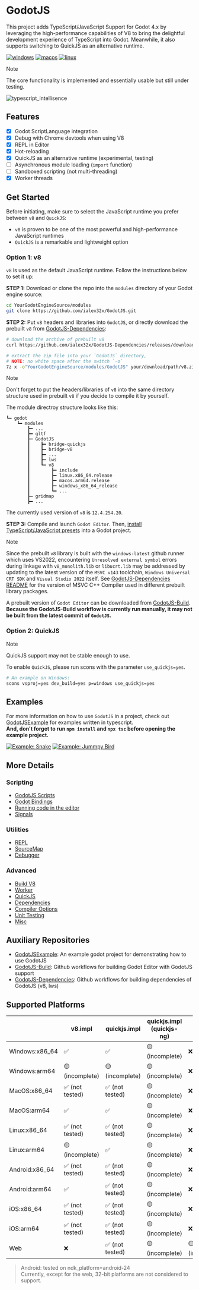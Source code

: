 
# GodotJS 
This project adds TypeScript/JavaScript Support for Godot 4.x by leveraging the high-performance capabilities of V8 to bring the delightful development experience of TypeScript into Godot. Meanwhile, it also supports switching to QuickJS as an alternative runtime.

[![windows](https://github.com/ialex32x/GodotJS-Build/actions/workflows/build_editor_windows.yml/badge.svg)](https://github.com/ialex32x/GodotJS-Build/actions/workflows/build_editor_windows.yml)
[![macos](https://github.com/ialex32x/GodotJS-Build/actions/workflows/build_editor_macos.yml/badge.svg)](https://github.com/ialex32x/GodotJS-Build/actions/workflows/build_editor_macos.yml)
[![linux](https://github.com/ialex32x/GodotJS-Build/actions/workflows/build_editor_linux.yml/badge.svg)](https://github.com/ialex32x/GodotJS-Build/actions/workflows/build_editor_linux.yml)

> [!NOTE]
> The core functionality is implemented and essentially usable but still under testing.  

![typescript_intellisence](./docs/assets/typescript_intellisence.png)

## Features
* [x] Godot ScriptLanguage integration
* [x] Debug with Chrome devtools when using V8
* [x] REPL in Editor
* [x] Hot-reloading
* [x] QuickJS as an alternative runtime (experimental, testing)
* [ ] Asynchronous module loading (`import` function)
* [ ] Sandboxed scripting (not multi-threading)
* [x] Worker threads

## Get Started

Before initiating, make sure to select the JavaScript runtime you prefer between `v8` and `QuickJS`:

* `v8` is proven to be one of the most powerful and high-performance JavaScript runtimes
* `QuickJS` is a remarkable and lightweight option

### Option 1: v8

`v8` is used as the default JavaScript runtime. Follow the instructions below to set it up:

**STEP 1:** Download or clone the repo into the `modules` directory of your Godot engine source:
```sh
cd YourGodotEngineSource/modules
git clone https://github.com/ialex32x/GodotJS.git
```

**STEP 2:** Put `v8` headers and libraries into `GodotJS`, or directly download the prebuilt `v8` from [GodotJS-Dependencies](https://github.com/ialex32x/GodotJS-Dependencies/releases):

```sh
# download the archive of prebuilt v8 
curl https://github.com/ialex32x/GodotJS-Dependencies/releases/download/v8_r11/v8_r11.zip --output your/download/path/v8.zip

# extract the zip file into your `GodotJS` directory, 
# NOTE: no white space after the switch `-o`
7z x -o"YourGodotEngineSource/modules/GodotJS" your/download/path/v8.zip 
```
> [!NOTE]
> Don't forget to put the headers/libraries of `v8` into the same directory structure used in prebuilt `v8` if you decide to compile it by yourself.

The module directroy structure looks like this:
```
┗━ godot
    ┗━ modules
        ┣━ ...
        ┣━ gltf
        ┣━ GodotJS
        ┃    ┣━ bridge-quickjs
        ┃    ┣━ bridge-v8
        ┃    ┣━ ...
        ┃    ┣━ lws
        ┃    ┗━ v8
        ┃        ┣━ include
        ┃        ┣━ linux.x86_64.release
        ┃        ┣━ macos.arm64.release
        ┃        ┣━ windows_x86_64_release
        ┃        ┗━ ...
        ┣━ gridmap
        ┣━ ...
```

The currently used version of `v8` is `12.4.254.20`.

**STEP 3:** Compile and launch `Godot Editor`. Then, [install TypeScript/JavaScript presets](./docs/install_ts_presets.md) into a Godot project.

> [!NOTE]
> Since the prebuilt `v8` library is built with the `windows-latest` github runner which uses VS2022, encountering `Unresolved external symbol` errors during linkage with `v8_monolith.lib` or `libucrt.lib` may be addressed by updating to the latest version of the `MSVC v143` toolchain, `Windows Universal CRT SDK` and `Visual Studio 2022` itself. See [GodotJS-Dependencies README](https://github.com/ialex32x/GodotJS-Dependencies) for the version of MSVC C++ Compiler used in different prebuilt library packages.

A prebuilt version of `Godot Editor` can be downloaded from [GodotJS-Build](https://github.com/ialex32x/GodotJS-Build/releases).  
**Because the GodotJS-Build workflow is currently run manually, it may not be built from the latest commit of `GodotJS`.**

### Option 2: QuickJS
> [!NOTE] 
> QuickJS support may not be stable enough to use.

To enable `QuickJS`, please run scons with the parameter `use_quickjs=yes`.

```sh
# An example on Windows:
scons vsproj=yes dev_build=yes p=windows use_quickjs=yes 
```

## Examples 

For more information on how to use `GodotJS` in a project, check out [GodotJSExample](https://github.com/ialex32x/GodotJSExample.git) for examples written in typescript.  
**And, don't forget to run `npm install` and `npx tsc` before opening the example project.**

[![Example: Snake](./docs/assets/snake_01.gif)](https://github.com/ialex32x/GodotJSExample.git)
[![Example: Jummpy Bird](./docs/assets/jumpybird.gif)](https://github.com/ialex32x/GodotJSExample.git)

## More Details

### Scripting
* [GodotJS Scripts](./docs/godotjs_scripts.md)
* [Godot Bindings](./docs/godot_binding.md)
* [Running code in the editor](./docs/running_code_in_editor.md)
* [Signals](./docs/signals.md)

### Utilities
* [REPL](./docs/repl.md)
* [SourceMap](./docs/source_map.md)
* [Debugger](./docs/debugger.md)

### Advanced
* [Build V8](./docs/build_v8.md)
* [Worker](./docs/worker.md)
* [QuickJS](./docs/quickjs.md)
* [Dependencies](./docs/deps.md)
* [Compiler Options](./docs/compiler_options.md)
* [Unit Testing](./docs/unit_testing.md)
* [Misc](./docs/misc.md)

## Auxiliary Repositories
* [GodotJSExample](https://github.com/ialex32x/GodotJSExample): An example godot project for demonstrating how to use GodotJS
* [GodotJS-Build](https://github.com/ialex32x/GodotJS-Build): Github workflows for building Godot Editor with GodotJS support
* [GodotJS-Dependencies](https://github.com/ialex32x/GodotJS-Dependencies): Github workflows for building dependencies of GodotJS (v8, lws)

## Supported Platforms

|                | v8.impl        | quickjs.impl   | quickjs.impl (quickjs-ng) | web.impl   |
| -------------- | -------------- | -------------- | ------------------------- | ---------- |
| Windows:x86_64 | ✅              | ✅              | 🟡 (incomplete)                | ❌        |
| Windows:arm64  | 🟡 (incomplete) | 🟡 (incomplete)     | 🟡 (incomplete)                | ❌        |
| MacOS:x86_64   | ✅ (not tested) | ✅ (not tested) | 🟡 (incomplete)                | ❌        |
| MacOS:arm64    | ✅              | ✅              | 🟡 (incomplete)                | ❌        |
| Linux:x86_64   | ✅ (not tested) | ✅ (not tested) | 🟡 (incomplete)                | ❌        |
| Linux:arm64    | 🟡 (incomplete) | ✅              | 🟡 (incomplete)                | ❌        |
| Android:x86_64 | ✅ (not tested) | ✅ (not tested) | 🟡 (incomplete)                | ❌        |
| Android:arm64  | ✅              | ✅ (not tested) | 🟡 (incomplete)                | ❌        |
| iOS:x86_64     | ✅ (not tested) | ✅ (not tested) | 🟡 (incomplete)                | ❌        |
| iOS:arm64      | ✅ (not tested) | ✅ (not tested) | 🟡 (incomplete)                | ❌        |
| Web            | ❌              | ✅ (not tested) | 🟡 (incomplete)                | 🟡 (incomplete) |


> Android: tested on ndk_platform=android-24  
> Currently, except for the web, 32-bit platforms are not considered to support. 
